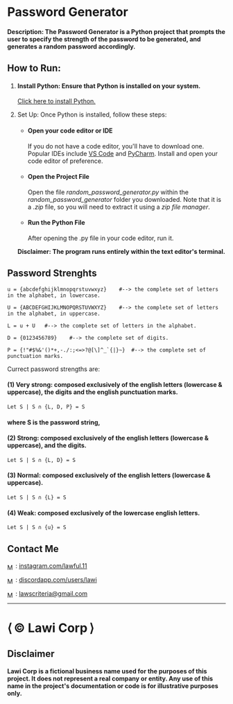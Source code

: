 # Password Generator

#### Description: The Password Generator is a Python project that prompts the user to specify the strength of the password to be generated, and generates a random password accordingly.

### 

## How to Run: 

1) #### Install Python: Ensure that Python is installed on your system. 
    [Click here to install Python.](https://www.python.org/downloads/)

2) Set Up: Once Python is installed, follow these steps:
    - #### Open your code editor or IDE
        If you do not have a code editor, you'll have to download one. Popular IDEs include [VS Code](https://code.visualstudio.com/download) and [PyCharm](https://www.jetbrains.com/pycharm/download/?section=windows). Install and open your code editor of preference.
    - #### Open the Project File
        Open the file *random_password_generator.py* within the *random_password_generator* folder you downloaded. Note that it is a *.zip* file, so you will need to extract it using a *zip file manager*.
    - #### Run the Python File
        After opening the .py file in your code editor, run it.
        
    **Disclaimer: The program runs entirely within the text editor's terminal.**
    <br>

## Password Strenghts

    u = {abcdefghijklmnopqrstuvwxyz}    #--> the complete set of letters in the alphabet, in lowercase.

    U = {ABCDEFGHIJKLMNOPQRSTUVWXYZ}    #--> the complete set of letters in the alphabet, in uppercase.

    L = u + U   #--> the complete set of letters in the alphabet.

    D = {0123456789}    #--> the complete set of digits.

    P = {!"#$%&'()*+,-./:;<=>?@[\]^_`{|}~}  #--> the complete set of punctuation marks.

Currect password strengths are:

#### (1) Very strong: composed exclusively of the english letters (lowercase & uppercase), the digits and the english punctuation marks.

    Let S | S ∩ {L, D, P} = S
####  where S is the password string,


#### (2) Strong: composed exclusively of the english letters (lowercase & uppercase), and the digits.

    Let S | S ∩ {L, D} = S

#### (3) Normal: composed exclusively of the english letters (lowercase & uppercase).

    Let S | S ∩ {L} = S

#### (4) Weak: composed exclusively of the lowercase english letters.

    Let S | S ∩ {u} = S

## Contact Me

<img src="https://upload.wikimedia.org/wikipedia/commons/thumb/a/a5/Instagram_icon.png/2048px-Instagram_icon.png" alt="Mail icon" width="15" style="translate: 0% 30%"/> : [instagram.com/lawful.11](https://instagram.com/lawful.11)

<img src="https://cdn-icons-png.flaticon.com/512/3670/3670157.png" alt="Mail icon" width="15" style="translate: 0% 30%"/> : [discordapp.com/users/lawi](https://discordapp.com/users/671326608216555561)

<img src="https://cdn-icons-png.flaticon.com/512/646/646094.png" alt="Mail icon" width="15" style="translate: 0% 30%"/> : [lawscriteria@gmail.com](mailto:lawscriteria@gmail.com?subject=Hello%20there!)


<hr>

<h1><span>&LeftAngleBracket;&thinsp;</span>&copy; Lawi Corp<span>&thinsp;&RightAngleBracket;</span></h1>

<div>
    <h2>Disclaimer</h2>
    <h4><b>Lawi Corp</b> is a fictional business name used for the purposes of this project. It does not represent a real company or entity. Any use of this name in the project's documentation or code is for illustrative purposes only.</h4>
</div>
